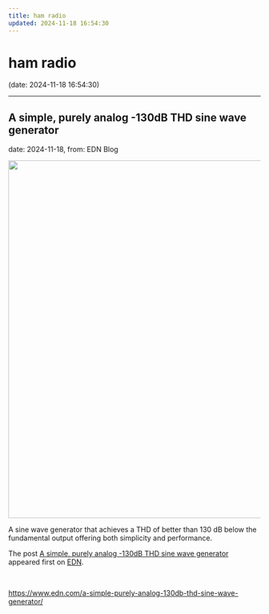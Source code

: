 ```yaml
---
title: ham radio
updated: 2024-11-18 16:54:30
---
```


# ham radio

(date: 2024-11-18 16:54:30)

---

## A simple, purely analog -130dB THD sine wave generator

date: 2024-11-18, from: EDN Blog

<img width="900" height="715" src="https://www.edn.com/wp-content/uploads/Sineman_Figure-1.png?fit=900%2C715" class="webfeedsFeaturedVisual wp-post-image" alt="" style="display: block; margin-bottom: 5px; clear:both;max-width: 100%;" link_thumbnail="" decoding="async" fetchpriority="high" srcset="https://www.edn.com/wp-content/uploads/Sineman_Figure-1.png?w=900 900w, https://www.edn.com/wp-content/uploads/Sineman_Figure-1.png?w=300 300w, https://www.edn.com/wp-content/uploads/Sineman_Figure-1.png?w=768 768w" sizes="(max-width: 900px) 100vw, 900px" /><p>A sine wave generator that achieves a THD of better than 130 dB below the fundamental output offering both simplicity and performance.</p>
<p>The post <a href="https://www.edn.com/a-simple-purely-analog-130db-thd-sine-wave-generator/" data-wpel-link="internal">A simple, purely analog -130dB THD sine wave generator</a> appeared first on <a href="https://www.edn.com" data-wpel-link="internal">EDN</a>.</p>
 

<br> 

<https://www.edn.com/a-simple-purely-analog-130db-thd-sine-wave-generator/>

